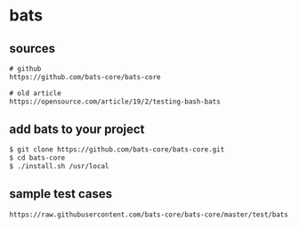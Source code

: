 # bats

## sources

```txt
# github
https://github.com/bats-core/bats-core

# old article
https://opensource.com/article/19/2/testing-bash-bats
```

## add bats to your project

```bash
$ git clone https://github.com/bats-core/bats-core.git
$ cd bats-core
$ ./install.sh /usr/local
```

## sample test cases

```txt
https://raw.githubusercontent.com/bats-core/bats-core/master/test/bats.bats
```
